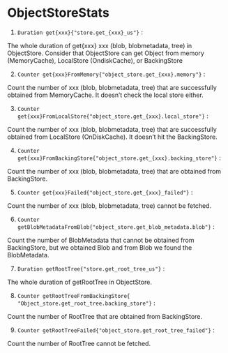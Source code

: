 ObjectStoreStats
===============

1. `Duration get{xxx}{"store.get_{xxx}_us"}` :

The whole duration of get{xxx} xxx (blob, blobmetadata, tree) in ObjectStore. Consider that ObjectStore can get Object from memory (MemoryCache), LocalStore (OndiskCache), or BackingStore


2. `Counter get{xxx}FromMemory{"object_store.get_{xxx}.memory"}` :

Count the number of xxx (blob, blobmetadata, tree) that are successfully obtained from MemoryCache. It doesn’t check the local store either.


3. `Counter get{xxx}FromLocalStore{"object_store.get_{xxx}.local_store"}` :

Count the number of xxx (blob, blobmetadata, tree) that are successfully obtained from LocalStore (OnDiskCache). It doesn’t hit the BackingStore.


4. `Counter get{xxx}FromBackingStore{"object_store.get_{xxx}.backing_store"}` :

Count the number of xxx (blob, blobmetadata, tree) that are obtained from BackingStore.


5. `Counter get{xxx}Failed{"object_store.get_{xxx}_failed"}` :

Count the number of xxx (blob, blobmetadata, tree) cannot be fetched.


6. `Counter getBlobMetadataFromBlob{"object_store.get_blob_metadata.blob"}` :

Count the number of BlobMetadata that cannot be obtained from BackingStore, but we obtained Blob and from Blob we found the BlobMetadata.


7. `Duration getRootTree{"store.get_root_tree_us"}` :

The whole duration of getRootTree in ObjectStore.


8. `Counter getRootTreeFromBackingStore{ "Object_store.get_root_tree.backing_store"}` :

Count the number of RootTree that are obtained from BackingStore.


9. `Counter getRootTreeFailed{"object_store.get_root_tree_failed"}` :

Count the number of RootTree cannot be fetched.
